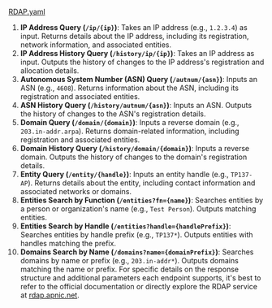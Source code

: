[RDAP.yaml](RDAP.yaml)


1. **IP Address Query (`/ip/{ip}`)**: Takes an IP address (e.g., `1.2.3.4`) as input. Returns details about the IP address, including its registration, network information, and associated entities.
2. **IP Address History Query (`/history/ip/{ip}`)**: Takes an IP address as input. Outputs the history of changes to the IP address's registration and allocation details.
3. **Autonomous System Number (ASN) Query (`/autnum/{asn}`)**: Inputs an ASN (e.g., `4608`). Returns information about the ASN, including its registration and associated entities.
4. **ASN History Query (`/history/autnum/{asn}`)**: Inputs an ASN. Outputs the history of changes to the ASN's registration details.
5. **Domain Query (`/domain/{domain}`)**: Inputs a reverse domain (e.g., `203.in-addr.arpa`). Returns domain-related information, including registration and associated entities.
6. **Domain History Query (`/history/domain/{domain}`)**: Inputs a reverse domain. Outputs the history of changes to the domain's registration details.
7. **Entity Query (`/entity/{handle}`)**: Inputs an entity handle (e.g., `TP137-AP`). Returns details about the entity, including contact information and associated networks or domains.
8. **Entities Search by Function (`/entities?fn={name}`)**: Searches entities by a person or organization's name (e.g., `Test Person`). Outputs matching entities.
9. **Entities Search by Handle (`/entities?handle={handlePrefix}`)**: Searches entities by handle prefix (e.g., `TP137*`). Outputs entities with handles matching the prefix.
10. **Domains Search by Name (`/domains?name={domainPrefix}`)**: Searches domains by name or prefix (e.g., `203.in-addr*`). Outputs domains matching the name or prefix.
For specific details on the response structure and additional parameters each endpoint supports, it's best to refer to the official documentation or directly explore the RDAP service at [rdap.apnic.net](https://rdap.apnic.net).
